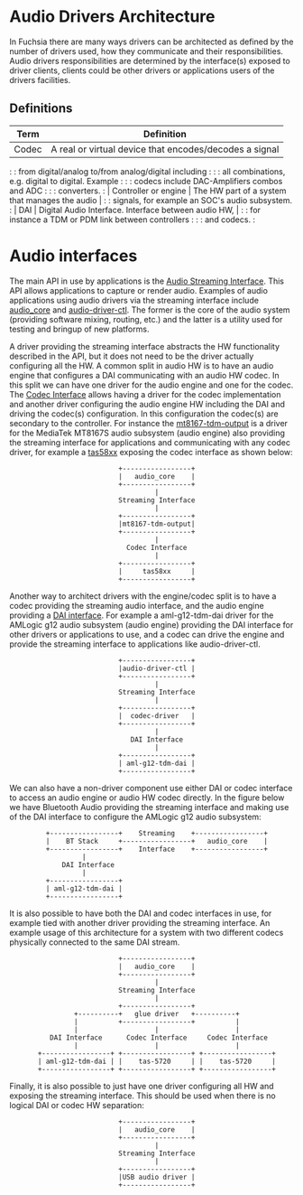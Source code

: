 # Audio Drivers Architecture

In Fuchsia there are many ways drivers can be architected as defined by the
number of drivers used, how they communicate and their responsibilities. Audio
drivers responsibilities are determined by the interface(s) exposed to driver
clients, clients could be other drivers or applications users of the drivers
facilities.

## Definitions

| Term                 | Definition                                            |
| ---------------------| ------------------------------------------------------|
| Codec                | A real or virtual device that encodes/decodes a signal|
:                      : from digital/analog to/from analog/digital including  :
:                      : all combinations, e.g. digital to digital. Example    :
:                      : codecs include DAC-Amplifiers combos and ADC          :
:                      : converters.                                           :
| Controller or engine | The HW part of a system that manages the audio        |
:                      : signals, for example an SOC's audio subsystem.        :
| DAI                  | Digital Audio Interface. Interface between audio HW,  |
:                      : for instance a TDM or PDM link between controllers    :
:                      : and codecs.                                           :

# Audio interfaces

The main API in use by applications is the [Audio Streaming
Interface](audio_streaming.md). This API allows applications to capture or
render audio. Examples of audio applications using audio drivers via the
streaming interface include [audio_core](/src/media/audio/audio_core/README.md)
and [audio-driver-ctl](/src/media/audio/tools/audio-driver-ctl). The former is
the core of the audio system (providing software mixing, routing, etc.) and the
latter is a utility used for testing and bringup of new platforms.

A driver providing the streaming interface abstracts the HW functionality
described in the API, but it does not need to be the driver actually configuring
all the HW. A common split in audio HW is to have an audio engine that
configures a DAI communicating with an audio HW codec. In this split we can have
one driver for the audio engine and one for the codec. The [Codec
Interface](audio_codec.md) allows having a driver for the codec implementation
and another driver configuring the audio engine HW including the DAI and driving
the codec(s) configuration. In this configuration the codec(s) are secondary to
the controller. For instance the
[mt8167-tdm-output](/src/media/audio/drivers/mt8167-tdm-output) is a driver for
the MediaTek MT8167S audio subsystem (audio engine) also providing the streaming
interface for applications and communicating with any codec driver, for example
a [tas58xx](/src/media/audio/drivers/codecs/tas58xx) exposing the codec
interface as shown below:

                               +-----------------+
                               |   audio_core    |
                               +-----------------+
                                        |
                               Streaming Interface
                                        |
                               +-----------------+
                               |mt8167-tdm-output|
                               +-----------------+
                                        |
                                 Codec Interface
                                        |
                               +-----------------+
                               |     tas58xx     |
                               +-----------------+

Another way to architect drivers with the engine/codec split is to have a codec
providing the streaming audio interface, and the audio engine providing a
[DAI interface](audio_dai.md). For example a aml-g12-tdm-dai driver for the
AMLogic g12 audio subsystem (audio engine) providing the DAI interface for other
drivers or applications to use, and a codec can drive the engine and provide
the streaming interface to applications like audio-driver-ctl.

                               +-----------------+
                               |audio-driver-ctl |
                               +-----------------+
                                        |
                               Streaming Interface
                                        |
                               +-----------------+
                               |  codec-driver   |
                               +-----------------+
                                        |
                                  DAI Interface
                                        |
                               +-----------------+
                               | aml-g12-tdm-dai |
                               +-----------------+

We can also have a non-driver component use either DAI or codec interface to
access an audio engine or audio HW codec directly. In the figure below we have
Bluetooth Audio providing the streaming interface and making use of the DAI
interface to configure the AMLogic g12 audio subsystem:

             +-----------------+    Streaming    +-----------------+
             |    BT Stack     +-----------------+   audio_core    |
             +-----------------+    Interface    +-----------------+
                      |
                 DAI Interface
                      |
             +-----------------+
             | aml-g12-tdm-dai |
             +-----------------+

It is also possible to have both the DAI and codec interfaces in use, for
example tied with another driver providing the streaming interface. An example
usage of this architecture for a system with two different codecs physically
connected to the same DAI stream.

                               +-----------------+
                               |   audio_core    |
                               +-----------------+
                                        |
                               Streaming Interface
                                        |
                               +-----------------+
                    +----------+   glue driver   +----------+
                    |          +-----------------+          |
                    |                   |                   |
              DAI Interface      Codec Interface     Codec Interface
                    |                   |                   |
           +-----------------+ +-----------------+ +-----------------+
           | aml-g12-tdm-dai | |    tas-5720     | |    tas-5720     |
           +-----------------+ +-----------------+ +-----------------+

Finally, it is also possible to just have one driver configuring all HW and exposing the
streaming interface. This should be used when there is no logical DAI or codec HW
separation:

                               +-----------------+
                               |   audio_core    |
                               +-----------------+
                                        |
                               Streaming Interface
                                        |
                               +-----------------+
                               |USB audio driver |
                               +-----------------+
